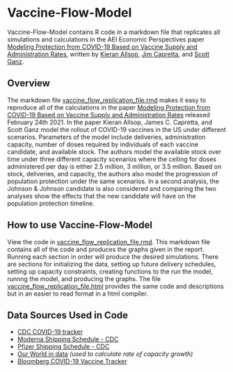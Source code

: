 # Vaccine-Flow-Model

Vaccine-Flow-Model contains R code in a markdown file that replicates all simulations and calculations in the AEI Economic Perspectives paper [Modeling Protection from COVID-19 Based on Vaccine Supply and Administration Rates](), written by [Kieran Allsop](https://www.aei.org/profile/kieran-allsop/), [Jim Capretta](https://www.aei.org/profile/james-c-capretta/), and [Scott Ganz](https://www.aei.org/profile/scott-c-ganz/).

## Overview

The markdown file [vaccine_flow_replication_file.rmd](https://github.com/kieran-allsop/Vaccine-Flow-Model/blob/main/vaccine_flow_replication_file.Rmd) makes it easy to reproduce all of the calculations in the paper [Modeling Protection from COVID-19 Based on Vaccine Supply and Administration Rates](https://github.com/kieran-allsop/Vaccine-Flow-Model/blob/main/vaccine_flow_replication_file.html) released February 24th 2021. In the paper Kieran Allsop, James C. Capretta, and Scott Ganz model the rollout of COVID-19 vaccines in the US under different scenarios. Parameters of the model include deliveries, administration capacity, number of doses required by individuals of each vaccine candidate, and available stock. The authors model the available stock over time under three different capacity scenarios where the ceiling for doses administered per day is either 2.5 million, 3 million, or 3.5 million. Based on stock, deliveries, and capacity, the authors also model the progression of population protection under the same scenarios. In a second analysis, the Johnson & Johnson candidate is also considered and comparing the two analyses show the effects that the new candidate will have on the population protection timeline.

## How to use Vaccine-Flow-Model

View the code in [vaccine_flow_replication_file.rmd](https://github.com/kieran-allsop/Vaccine-Flow-Model/blob/main/vaccine_flow_replication_file.Rmd). This markdown file contains all of the code and produces the graphs given in the report. Running each section in order will produce the desired simulations. There are sections for initializing the data, setting up future delivery schedules, setting up capacity constraints, creating functions to the run the model, runnng the model, and producing the graphs. The file [vaccine_flow_replication_file.html](https://github.com/kieran-allsop/Vaccine-Flow-Model/blob/main/vaccine_flow_replication_file.html) provides the same code and descriptions but in an easier to read format in a html compiler.

## Data Sources Used in Code

* [CDC COVID-19 tracker](https://covid.cdc.gov/covid-data-tracker/#vaccinations)
* [Moderna Shipping Schedule - CDC](https://data.cdc.gov/Vaccinations/COVID-19-Vaccine-Distribution-Allocations-by-Juris/b7pe-5nws)
* [Pfizer Shipping Schedule - CDC](https://data.cdc.gov/Vaccinations/COVID-19-Vaccine-Distribution-Allocations-by-Juris/saz5-9hgg)
* [Our World in data](https://github.com/owid/covid-19-data/tree/master/public/data/vaccinations) *(used to calculate rate of capacity growth)*
* [Bloomberg COVID-19 Vaccine Tracker](https://www.bloomberg.com/graphics/covid-vaccine-tracker-global-distribution/)
